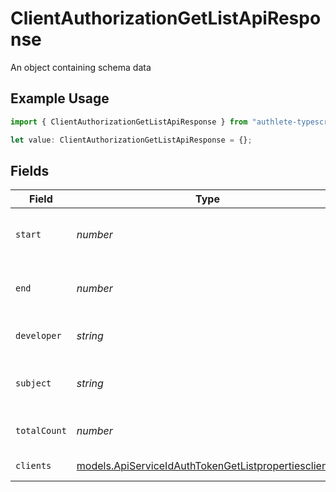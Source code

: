 # ClientAuthorizationGetListApiResponse

An object containing schema data

## Example Usage

```typescript
import { ClientAuthorizationGetListApiResponse } from "authlete-typescript-sdk/models/operations";

let value: ClientAuthorizationGetListApiResponse = {};
```

## Fields

| Field                                                                                                                 | Type                                                                                                                  | Required                                                                                                              | Description                                                                                                           |
| --------------------------------------------------------------------------------------------------------------------- | --------------------------------------------------------------------------------------------------------------------- | --------------------------------------------------------------------------------------------------------------------- | --------------------------------------------------------------------------------------------------------------------- |
| `start`                                                                                                               | *number*                                                                                                              | :heavy_minus_sign:                                                                                                    | Start index of search results (inclusive).<br/>                                                                       |
| `end`                                                                                                                 | *number*                                                                                                              | :heavy_minus_sign:                                                                                                    | End index of search results (exclusive).<br/>                                                                         |
| `developer`                                                                                                           | *string*                                                                                                              | :heavy_minus_sign:                                                                                                    | Unique ID of a client developer.<br/>                                                                                 |
| `subject`                                                                                                             | *string*                                                                                                              | :heavy_minus_sign:                                                                                                    | Unique user ID of an end-user.<br/>                                                                                   |
| `totalCount`                                                                                                          | *number*                                                                                                              | :heavy_minus_sign:                                                                                                    | Unique ID of a client developer.<br/>                                                                                 |
| `clients`                                                                                                             | [models.ApiServiceIdAuthTokenGetListpropertiesclient](../../models/apiserviceidauthtokengetlistpropertiesclient.md)[] | :heavy_minus_sign:                                                                                                    | An array of clients.<br/>                                                                                             |
